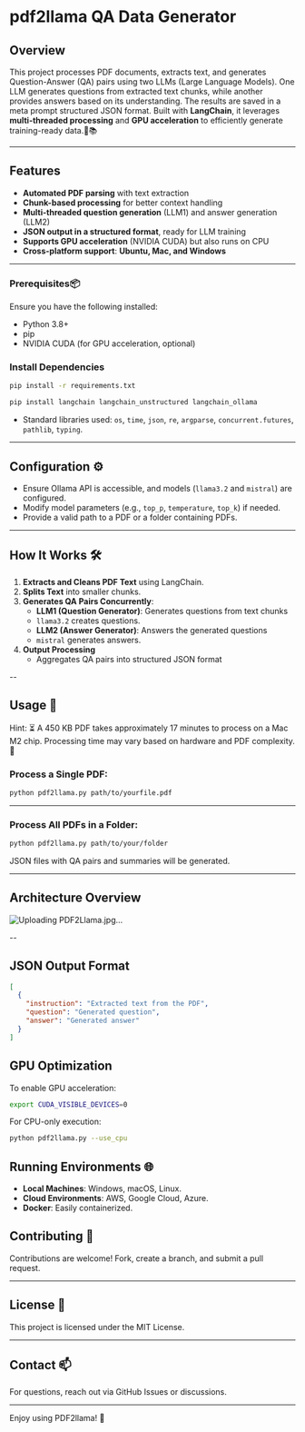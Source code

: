 # pdf2llama QA Data Generator

## Overview
This project processes PDF documents, extracts text, and generates Question-Answer (QA) pairs using two LLMs (Large Language Models). One LLM generates questions from extracted text chunks, while another provides answers based on its understanding. The results are saved in a meta prompt structured JSON format.
Built with **LangChain**, it leverages **multi-threaded processing** and **GPU acceleration** to efficiently generate training-ready data.🤖📚

---

## Features
- **Automated PDF parsing** with text extraction
- **Chunk-based processing** for better context handling
- **Multi-threaded question generation** (LLM1) and answer generation (LLM2)
- **JSON output in a structured format**, ready for LLM training
- **Supports GPU acceleration** (NVIDIA CUDA) but also runs on CPU
- **Cross-platform support**: **Ubuntu, Mac, and Windows**

---

### Prerequisites📦
Ensure you have the following installed:
- Python 3.8+
- pip
- NVIDIA CUDA (for GPU acceleration, optional)

### Install Dependencies
```bash
pip install -r requirements.txt

pip install langchain langchain_unstructured langchain_ollama
```
- Standard libraries used: `os`, `time`, `json`, `re`, `argparse`, `concurrent.futures`, `pathlib`, `typing`.

---

## Configuration ⚙️

- Ensure Ollama API is accessible, and models (`llama3.2` and `mistral`) are configured.
- Modify model parameters (e.g., `top_p`, `temperature`, `top_k`) if needed.
- Provide a valid path to a PDF or a folder containing PDFs.

---

## How It Works 🛠️

1. **Extracts and Cleans PDF Text** using LangChain.
2. **Splits Text** into smaller chunks.
3. **Generates QA Pairs Concurrently**:
   - **LLM1 (Question Generator)**: Generates questions from text chunks
   - `llama3.2` creates questions.
   - **LLM2 (Answer Generator)**: Answers the generated questions
   - `mistral` generates answers.
4. **Output Processing**
   - Aggregates QA pairs into structured JSON format

--

## Usage 🚀

Hint: ⏳ A 450 KB PDF takes approximately 17 minutes to process on a Mac M2 chip. 
Processing time may vary based on hardware and PDF complexity. 🚀

### Process a Single PDF:

```bash
python pdf2llama.py path/to/yourfile.pdf
```

---

### Process All PDFs in a Folder:

```bash
python pdf2llama.py path/to/your/folder
```

JSON files with QA pairs and summaries will be generated.

---

## Architecture Overview
![Uploading PDF2Llama.jpg…]()

--

## JSON Output Format
```json
[
  {
    "instruction": "Extracted text from the PDF",
    "question": "Generated question",
    "answer": "Generated answer"
  }
]
```

## GPU Optimization
To enable GPU acceleration:
```bash
export CUDA_VISIBLE_DEVICES=0
```

For CPU-only execution:
```bash
python pdf2llama.py --use_cpu
```

## Running Environments 🌐

- **Local Machines**: Windows, macOS, Linux.
- **Cloud Environments**: AWS, Google Cloud, Azure.
- **Docker**: Easily containerized.

## Contributing 🤝
Contributions are welcome! Fork, create a branch, and submit a pull request.

---

## License 📄

This project is licensed under the MIT License.

---

## Contact 📫
For questions, reach out via GitHub Issues or discussions.

---

Enjoy using PDF2llama! 🎉
